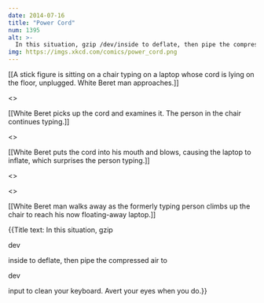 ```yaml
---
date: 2014-07-16
title: "Power Cord"
num: 1395
alt: >-
  In this situation, gzip /dev/inside to deflate, then pipe the compressed air to /dev/input to clean your keyboard. Avert your eyes when you do.
img: https://imgs.xkcd.com/comics/power_cord.png
---
```

[[A stick figure is sitting on a chair typing on a laptop whose cord is lying on the floor, unplugged. White Beret man approaches.]]

<<type type>>

[[White Beret picks up the cord and examines it. The person in the chair continues typing.]]

<<type type>>

[[White Beret puts the cord into his mouth and blows, causing the laptop to inflate, which surprises the person typing.]]

<<PBBBBT>>

<<FOOMP>>

[[White Beret man walks away as the formerly typing person climbs up the chair to reach his now floating-away laptop.]]

{{Title text: In this situation, gzip 

dev

inside to deflate, then pipe the compressed air to 

dev

input to clean your keyboard. Avert your eyes when you do.}}